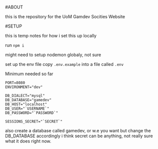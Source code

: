 #ABOUT

this is the repository for the UoM Gamdev Socities Website

#SETUP

this is temp notes for how i set this up locally

run `npm i`

might need to setup nodemon globaly, not sure

set up the env file
copy `.env.example` into a file called `.env`

Minimum needed so far
```
PORT=8080
ENVIRONMENT="dev"

DB_DIALECT="mysql"
DB_DATABASE="gamedev"
DB_HOST="localhost"
DB_USER="`USERNAME`"
DB_PASSWORD="`PASSWORD`"

SESSIONS_SECRET="`SECRET`"

```

also create a database called gamedev, or w.e you want but change the DB_DATABASE accordingly
i think secret can be anything, not really sure what it does right now.